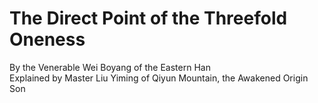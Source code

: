 # The Direct Point of the Threefold Oneness

By the Venerable Wei Boyang of the Eastern Han  
Explained by Master Liu Yiming of Qiyun Mountain, the Awakened Origin Son